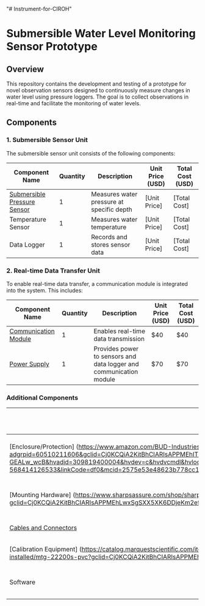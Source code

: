 "# Instrument-for-CIROH" 

# Submersible Water Level Monitoring Sensor Prototype

## Overview

This repository contains the development and testing of a prototype for novel observation sensors designed to continuously measure changes in water level using pressure loggers. The goal is to collect observations in real-time and facilitate the monitoring of water levels.

## Components

### 1. Submersible Sensor Unit

The submersible sensor unit consists of the following components:

| Component Name              | Quantity | Description                                     | Unit Price (USD) | Total Cost (USD) |
|-----------------------------|----------|-------------------------------------------------|-------------------|------------------|
| [Submersible Pressure Sensor](submersiblePressureSensors.md)  | 1        | Measures water pressure at specific depth       | [Unit Price]      | [Total Cost]     |
| Temperature Sensor           | 1        | Measures water temperature                      | [Unit Price]      | [Total Cost]     |
| Data Logger                  | 1        | Records and stores sensor data                   | [Unit Price]      | [Total Cost]     |

### 2. Real-time Data Transfer Unit

To enable real-time data transfer, a communication module is integrated into the system. This includes:

| Component Name          | Quantity | Description                             | Unit Price (USD) | Total Cost (USD) |
|-------------------------|----------|-----------------------------------------|-------------------|------------------|
| [Communication Module](communicationModule.md) | 1        | Enables real-time data transmission      | $40 | $40 |
| [Power Supply](powerSupply.md) | 1 | Provides power to sensors and data logger and communication module| $70 | $70 |

### Additional Components

| Component Name          | Quantity | Description                                   | Unit Price (USD) | Total Cost (USD) |
|-------------------------|----------|-----------------------------------------------|-------------------|------------------|
| [Enclosure/Protection] (https://www.amazon.com/BUD-Industries-CU-234-Aluminum-Econobox/dp/B005T7RMMS/ref=asc_df_B005T7RMMS/?adgrpid=60510211606&gclid=Cj0KCQiA2KitBhCIARIsAPPMEhITU1H44UQNau5cAFLl3V8PrZ532AdVgqrfFxdZNAh1CXuUrDIvrHgaAt-GEALw_wcB&hvadid=309819400004&hvdev=c&hvdvcmdl&hvlocint&hvlocphy=9003488&hvnetw=g&hvpone&hvpos&hvptwo&hvqmt&hvrand=16155968877175714657&hvtargid=pla-568414126533&linkCode=df0&mcid=2575e53e48623b778cc105cde5eab62a&psc=1&ref&tag)   | 2        | Waterproof housing for sensors and logger (stainless steel)     | $25 | $50 |
| [Mounting Hardware] (https://www.sharpsassure.com/shop/sharps/mounting-bracket/?gclid=Cj0KCQiA2KitBhCIARIsAPPMEhLwxSgSXX5XK6DDjeKm2ef5R79lE2365sOzfLhKW3yoSH2E99uJW2AaAlrlEALw_wcB)       | 1        | Hardware to secure sensors in place           | $40 | $40 |
| [Cables and Connectors](https://www.wireandcableyourway.com/submersible-pump-cable)    | 1        | Connects sensors to data logger               | $30 | $30 |
| [Calibration Equipment]  (https://catalog.marquestscientific.com/item/solators-mini-tuff-guard-2-economy-gauge-installed/mini-tuff-gauge-isolator-2-economy-gauge-installed/mtg-22200s-pvc?gclid=Cj0KCQiA2KitBhCIARIsAPPMEhKZ0o6HKaEeIxSrRTRwFAI5jHU1AIoItZRNbcVqwtJxx7sKXvmgxLMaArjzEALw_wcB)  | 1        | Instruments for sensor calibration           |  $50 |  $50 |
| Software                | 1        | Software for configuration and data analysis | Included | Included |
